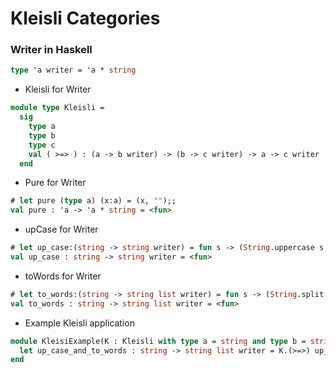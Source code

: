 # Kleisli Categories
### Writer in Haskell
```ocaml
type 'a writer = 'a * string
```
* Kleisli for Writer
```ocaml
module type Kleisli =
  sig
    type a
    type b
    type c
    val ( >=> ) : (a -> b writer) -> (b -> c writer) -> a -> c writer
  end
```
* Pure for Writer
```ocaml
# let pure (type a) (x:a) = (x, "");;
val pure : 'a -> 'a * string = <fun>
```
* upCase for Writer
```ocaml
# let up_case:(string -> string writer) = fun s -> (String.uppercase s, "up_case ")
val up_case : string -> string writer = <fun>
```
* toWords for Writer
```ocaml
# let to_words:(string -> string list writer) = fun s -> (String.split s ~on:' ', "to_words ")
val to_words : string -> string list writer = <fun>
```
* Example Kleisli application
```ocaml
module KleisiExample(K : Kleisli with type a = string and type b = string and type c = string list) = struct
  let up_case_and_to_words : string -> string list writer = K.(>=>) up_case to_words
end
```
